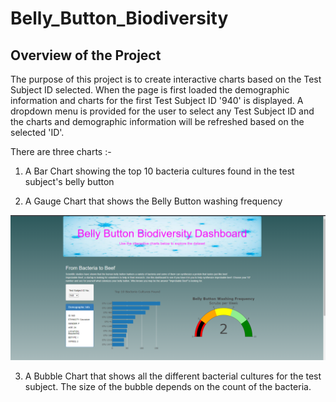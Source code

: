 # Belly_Button_Biodiversity

## Overview of the Project

The purpose of this project is to create interactive charts based on the Test Subject ID selected. When the page is first loaded the demographic information and charts for the first Test Subject ID '940' is displayed. A dropdown menu is provided for the user to select any Test Subject ID and the charts and demographic information will be refreshed based on the selected 'ID'. 

There are three charts :-

1.  A Bar Chart showing the top 10 bacteria cultures found in the test subject's belly button

2.  A Gauge Chart that shows the Belly Button washing frequency

![Bar Chart and Gauge Chart](Images/Charts1.png)

3.  A Bubble Chart that shows all the different bacterial cultures for the test subject. The size of the bubble depends on the count of the bacteria.
